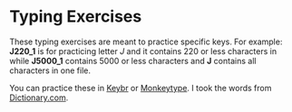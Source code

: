 # Typing Exercises
These typing exercises are meant to practice specific keys. For example: **J220_1** is for practicing letter *J* and it contains 220 or less characters in while **J5000_1** contains 5000 or less characters and **J** contains all characters in one file.

You can practice these in [Keybr](https://www.keybr.com/) or [Monkeytype](https://monkeytype.com/login). I took the words from [Dictionary.com](https://www.dictionary.com).
